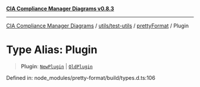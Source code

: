 [**CIA Compliance Manager Diagrams v0.8.3**](../../../../../README.md)

***

[CIA Compliance Manager Diagrams](../../../../../modules.md) / [utils/test-utils](../../../README.md) / [prettyFormat](../README.md) / Plugin

# Type Alias: Plugin

> **Plugin**: [`NewPlugin`](NewPlugin.md) \| [`OldPlugin`](OldPlugin.md)

Defined in: node\_modules/pretty-format/build/types.d.ts:106
